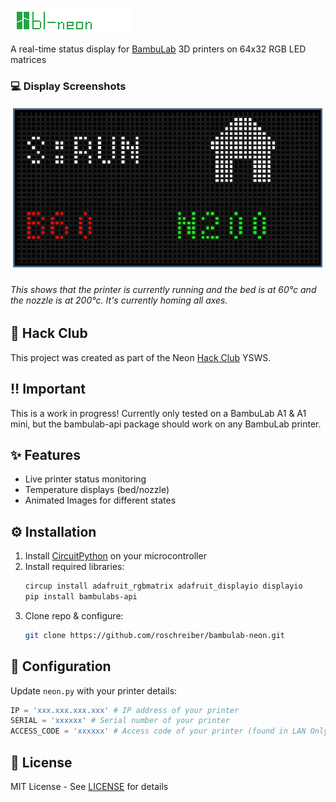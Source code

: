 ![BambuLab Neon Display](https://raw.githubusercontent.com/roschreiber/bambulab-neon/main/bl-neon.png)

A real-time status display for [BambuLab](https://bambulab.com/) 3D printers on 64x32 RGB LED matrices

### 💻 Display Screenshots

![bl-neon display showing printer stats like 60°c bed and 200°c nozzle, the printer is currently homing.](preview.jpg)
<p align="center"><h6>This shows that the printer is currently running and the bed is at 60°c and the nozzle is at 200°c. It's currently homing all axes.</h6></p>

## 🚩 Hack Club

This project was created as part of the Neon [Hack Club](https://hackclub.com/) YSWS.

## ‼️ Important

This is a work in progress!
Currently only tested on a BambuLab A1 & A1 mini, but the bambulab-api package should work on any BambuLab printer. 

## ✨ Features
- Live printer status monitoring
- Temperature displays (bed/nozzle)
- Animated Images for different states

## ⚙️ Installation
1. Install [CircuitPython](https://circuitpython.org/) on your microcontroller
2. Install required libraries:
   ```bash
   circup install adafruit_rgbmatrix adafruit_displayio displayio
   pip install bambulabs-api
   ```
3. Clone repo & configure:
   ```bash
   git clone https://github.com/roschreiber/bambulab-neon.git
   ```

## 🔧 Configuration
Update `neon.py` with your printer details:

```python
IP = 'xxx.xxx.xxx.xxx' # IP address of your printer
SERIAL = 'xxxxxx' # Serial number of your printer
ACCESS_CODE = 'xxxxxx' # Access code of your printer (found in LAN Only Mode Tab)
```

## 📜 License
MIT License - See [LICENSE](LICENSE) for details